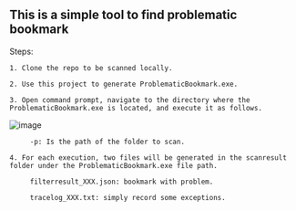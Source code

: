 ## This is a simple tool to find problematic bookmark
Steps:

	1. Clone the repo to be scanned locally.

	2. Use this project to generate ProblematicBookmark.exe.

	3. Open command prompt, navigate to the directory where the ProblematicBookmark.exe is located, and execute it as follows.

![image](https://raw.githubusercontent.com/yunair/problematicbookmark/feature/comet/example.png)

   
		 -p: Is the path of the folder to scan.

	4. For each execution, two files will be generated in the scanresult folder under the ProblematicBookmark.exe file path.

		 filterresult_XXX.json: bookmark with problem.

		 tracelog_XXX.txt: simply record some exceptions.
